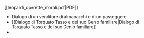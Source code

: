 [[leopardi_operette_morali.pdf|PDF]]

- Dialogo di un venditore di almanacchi e di un passeggere
- [[Dialogo di Torquato Tasso e del suo Genio familiare|Dialogo di Torquato Tasso e del suo Genio familiare]]
- 